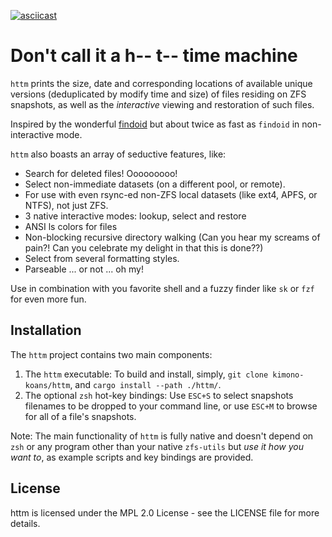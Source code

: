 [![asciicast](https://asciinema.org/a/WMf4IEAqqGuHSikUcpCe2kcbh.svg)](https://asciinema.org/a/WMf4IEAqqGuHSikUcpCe2kcbh)

# Don't call it a h-- t-- time machine

`httm` prints the size, date and corresponding locations of available unique versions (deduplicated by modify time and size) of files residing on ZFS snapshots, as well as the *interactive* viewing and restoration of such files.

Inspired by the wonderful [findoid](https://github.com/jimsalterjrs/sanoid) but about twice as fast as `findoid` in non-interactive mode.

`httm` also boasts an array of seductive features, like:

* Search for deleted files! Ooooooooo!
* Select non-immediate datasets (on a different pool, or remote).
* For use with even rsync-ed non-ZFS local datasets (like ext4, APFS, or NTFS), not just ZFS.
* 3 native interactive modes: lookup, select and restore
* ANSI ls colors for files
* Non-blocking recursive directory walking (Can you hear my screams of pain?!  Can you celebrate my delight in that this is done??)
* Select from several formatting styles.
* Parseable ... or not ...  oh my!

Use in combination with you favorite shell and a fuzzy finder like `sk` or `fzf` for even more fun.

## Installation

The `httm` project contains two main components:

1. The `httm` executable: To build and install, simply, `git clone kimono-koans/httm`, and `cargo install --path ./httm/`.
2. The optional `zsh` hot-key bindings: Use `ESC+S` to select snapshots filenames to be dropped to your command line, or use `ESC+M` to browse for all of a file's snapshots.  

Note: The main functionality of `httm` is fully native and doesn't depend on `zsh` or any program other than your native `zfs-utils` but *use it how you want to*, as example scripts and key bindings are provided.

## License

httm is licensed under the MPL 2.0 License - see the LICENSE file for more details.